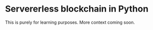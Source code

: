 # Servererless blockchain in Python

This is purely for learning purposes. More context coming soon.
